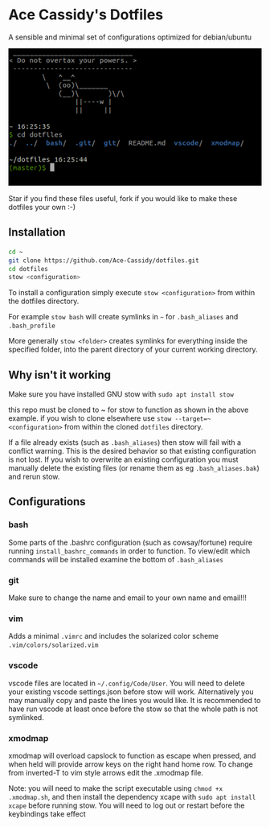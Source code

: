 # Ace Cassidy's Dotfiles

A sensible and minimal set of configurations optimized for debian/ubuntu

![screenshot](screenshot.png)

Star if you find these files useful, fork if you would like to make these dotfiles your own :-)

## Installation

```bash
cd ~
git clone https://github.com/Ace-Cassidy/dotfiles.git
cd dotfiles
stow <configuration>
```

To install a configuration simply execute ```stow <configuration>``` from within the dotfiles directory.

For example ```stow bash``` will create symlinks in ```~``` for ```.bash_aliases``` and ```.bash_profile```

More generally ```stow <folder>``` creates symlinks for everything inside the specified folder, into the parent directory of your current working directory.

## Why isn't it working

Make sure you have installed GNU stow with ```sudo apt install stow```

this repo must be cloned to ~ for stow to function as shown in the above example. if you wish to clone elsewhere use ```stow --target=~ <configuration>``` from within the cloned ``dotfiles`` directory.

If a file already exists (such as ```.bash_aliases```) then stow will fail with a conflict warning. This is the desired behavior so that existing configuration is not lost. If you wish to overwrite an existing configuration you must manually delete the existing files (or rename them as eg ```.bash_aliases.bak```) and rerun stow.

## Configurations

### bash

Some parts of the .bashrc configuration (such as cowsay/fortune) require running ```install_bashrc_commands``` in order to function. To view/edit which commands will be installed examine the bottom of ```.bash_aliases```

### git

Make sure to change the name and email to your own name and email!!!

### vim

Adds a minimal ```.vimrc``` and includes the solarized color scheme ```.vim/colors/solarized.vim```

### vscode

vscode files are located in ```~/.config/Code/User```. You will need to delete your existing vscode settings.json before stow will work. Alternatively you may manually copy and paste the lines you would like. It is recommended to have run vscode at least once before the stow so that the whole path is not symlinked.

### xmodmap

xmodmap will overload capslock to function as escape when pressed, and when held will provide arrow keys on the right hand home row. To change from inverted-T to vim style arrows edit the .xmodmap file.

Note: you will need to make the script executable using ```chmod +x .xmodmap.sh```, and then install the dependency xcape with ```sudo apt install xcape``` before running stow. You will need to log out or restart before the keybindings take effect
